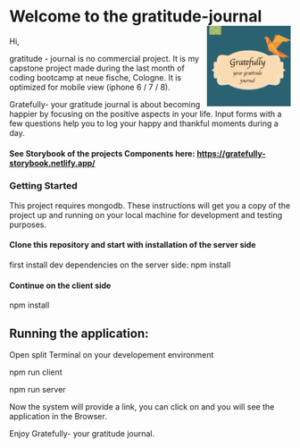 # Welcome to the gratitude-journal <img src="./journalpreview.png" alt="gratitude-journal logo" align="right" width="150">

Hi,

gratitude - journal is no commercial project. It is my capstone project made during the last month of coding bootcamp at neue fische, Cologne. It is optimized for mobile view (iphone 6 / 7 / 8).

Gratefully- your gratitude journal is about becoming happier by focusing on the positive aspects in your life.
Input forms with a few questions help you to log your happy and thankful moments during a day.

#### See Storybook of the projects Components here: <https://gratefully-storybook.netlify.app/>

### Getting Started

This project requires mongodb.
These instructions will get you a copy of the project up and running on your local machine for development and testing purposes.

#### Clone this repository and start with installation of the server side

first install dev dependencies on the server side: npm install

#### Continue on the client side

npm install

## Running the application:

Open split Terminal on your developement environment

npm run client

npm run server

Now the system will provide a link, you can click on and you will see the application in the Browser.

Enjoy Gratefully- your gratitude journal.
